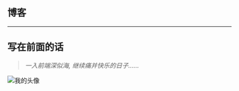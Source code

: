 ## 博客 

------
## 写在前面的话

> *一入前端深似海, 继续痛并快乐的日子……*

![我的头像](https://avatars1.githubusercontent.com/u/16852019?v=4&u=a958900e81690a6139b82196d824024daaf2c414&s=400)



